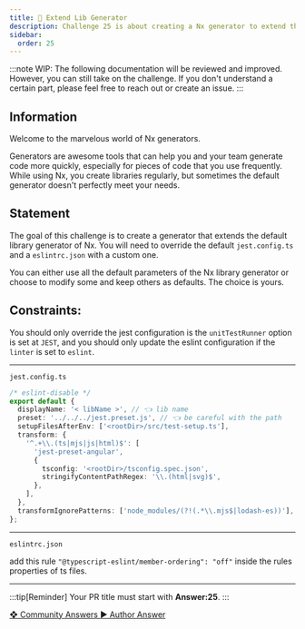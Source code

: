 ```yaml
---
title: 🔴 Extend Lib Generator
description: Challenge 25 is about creating a Nx generator to extend the built-in Library Generator
sidebar:
  order: 25
---
```


:::note
WIP: The following documentation will be reviewed and improved. However, you can still take on the challenge. If you don't understand a certain part, please feel free to reach out or create an issue.
:::

## Information

Welcome to the marvelous world of Nx generators.

Generators are awesome tools that can help you and your team generate code more quickly, especially for pieces of code that you use frequently. While using Nx, you create libraries regularly, but sometimes the default generator doesn't perfectly meet your needs.

## Statement

The goal of this challenge is to create a generator that extends the default library generator of Nx. You will need to override the default `jest.config.ts` and a `eslintrc.json` with a custom one.

You can either use all the default parameters of the Nx library generator or choose to modify some and keep others as defaults. The choice is yours.

## Constraints:

You should only override the jest configuration is the `unitTestRunner` option is set at `JEST`, and you should only update the eslint configuration if the `linter` is set to `eslint`.

---

`jest.config.ts`

```ts
/* eslint-disable */
export default {
  displayName: '< libName >', // 👈 lib name
  preset: '../../../jest.preset.js', // 👈 be careful with the path
  setupFilesAfterEnv: ['<rootDir>/src/test-setup.ts'],
  transform: {
    '^.+\\.(ts|mjs|js|html)$': [
      'jest-preset-angular',
      {
        tsconfig: '<rootDir>/tsconfig.spec.json',
        stringifyContentPathRegex: '\\.(html|svg)$',
      },
    ],
  },
  transformIgnorePatterns: ['node_modules/(?!(.*\\.mjs$|lodash-es))'],
};
```

---

`eslintrc.json`

add this rule `"@typescript-eslint/member-ordering": "off"` inside the rules properties of ts files.

---

:::tip[Reminder]
Your PR title must start with <b>Answer:25</b>.
:::

<div class="article-footer">
  <a
    href="https://github.com/tomalaforge/angular-challenges/pulls?q=label%3A25+label%3Aanswer"
    alt="Extend Lib Generator community solutions">
    ❖ Community Answers
  </a>
  <a
    href='https://github.com/tomalaforge/angular-challenges/pulls?q=label%3A25+label%3A"answer+author"'
    alt="Extend Lib Generator solution author">
    ▶︎ Author Answer
  </a>
  </div>
